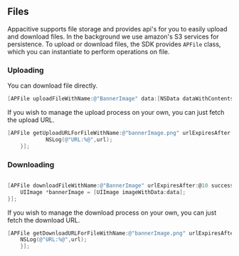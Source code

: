 ## Files

Appacitive supports file storage and provides api's for you to easily upload and download files. In the background we use amazon's S3 services for persistence. To upload or download files, the SDK provides `APFile` class, which you can instantiate to perform operations on file.

### Uploading

You can download file directly.

```objectivec
[APFile uploadFileWithName:@"BannerImage" data:[NSData dataWithContentsOfFile:@"BannerImage.png"] urlExpiresAfter:@10 contentType:@"image/png"];
```

If you wish to manage the upload process on your own, you can just fetch the upload URL.

```objectivec
[APFile getUploadURLForFileWithName:@"bannerImage.png" urlExpiresAfter:@10 contentType:@"image/png" successHandler:^(NSURL *url) {
            NSLog(@"URL:%@",url);
    }];
```

### Downloading

```objectivec

[APFile downloadFileWithName:@"BannerImage" urlExpiresAfter:@10 successHandler:^(NSData *data) {
    UIImage *bannerImage = [UIImage imageWithData:data];
}];
```

If you wish to manage the download process on your own, you can just fetch the download URL.

```objectivec
[APFile getDownloadURLForFileWithName:@"bannerImage.png" urlExpiresAfter:@10 successHandler:^(NSURL *url) {
	NSLog(@"URL:%@",url);
    }];
```
